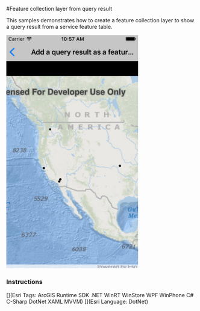 #Feature collection layer from query result

This samples demonstrates how to create a feature collection layer to show a query result from a service feature table.

<img src="FeatureCollectionLayerFromQuery.jpg" width="350"/>

### Instructions



[](Esri Tags: ArcGIS Runtime SDK .NET WinRT WinStore WPF WinPhone C# C-Sharp DotNet XAML MVVM)
[](Esri Language: DotNet)
